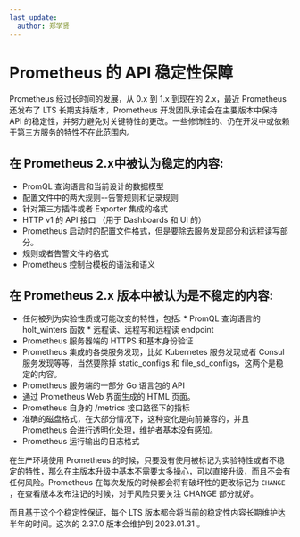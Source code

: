 ```yaml
---
last_update:
  author: 郑学贤
---
```


# Prometheus 的 API 稳定性保障


Prometheus 经过长时间的发展，从 0.x 到 1.x 到现在的 2.x，最近 Prometheus 还发布了 LTS 长期支持版本，Prometheus 开发团队承诺会在主要版本中保持 API 的稳定性，并努力避免对关键特性的更改。一些修饰性的、仍在开发中或依赖于第三方服务的特性不在此范围内。


## 在 Prometheus 2.x中被认为稳定的内容:

* PromQL 查询语言和当前设计的数据模型
* 配置文件中的两大规则--告警规则和记录规则
* 针对第三方插件或者 Exporter 集成的格式
* HTTP v1 的 API 接口 （用于 Dashboards 和 UI 的）
* Prometheus 启动时的配置文件格式，但是要除去服务发现部分和远程读写部分。
* 规则或者告警文件的格式
*  Prometheus 控制台模板的语法和语义



## 在 Prometheus  2.x 版本中被认为是不稳定的内容:

* 任何被列为实验性质或可能改变的特性，包括:
      * PromQL 查询语言的 holt_winters 函数
      * 远程读、远程写和远程读 endpoint
* Prometheus 服务器端的 HTTPS 和基本身份验证
* Prometheus 集成的各类服务发现，比如 Kubernetes 服务发现或者 Consul 服务发现等等​，当然要除掉 static_configs 和 file_sd_configs，这两个是稳定的内容。
* Prometheus 服务端的一部分 Go 语言包的 API 
* 通过 Prometheus Web 界面生成的 HTML 页面。
* Prometheus 自身的 /metrics 接口路径下的指标
* 准确的磁盘格式，在大部分情况下，这种变化是向前兼容的，并且 Prometheus 会进行透明化处理，维护者基本没有感知。
* Prometheus 运行输出的日志格式



在生产环境使用 Prometheus 的时候，只要没有使用被标记为实验特性或者不稳定的特性，那么在主版本升级中基本不需要太多操心，可以直接升级，而且不会有任何风险。Prometheus 在每次发版的时候都会将有破坏性的更改标记为 `CHANGE` ，在查看版本发布注记的时候，对于风险只要关注 CHANGE 部分就好。



而且基于这个个稳定性保证，每个 LTS 版本都会将当前的稳定性内容长期维护达半年的时间。这次的 2.37.0 版本会维护到 2023.01.31 。